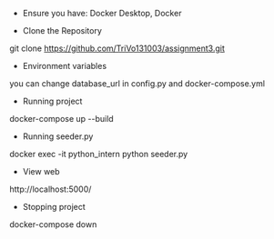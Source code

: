 - Ensure you have: Docker Desktop, Docker

- Clone the Repository

git clone https://github.com/TriVo131003/assignment3.git

- Environment variables

you can change database_url in config.py and docker-compose.yml

- Running project

docker-compose up --build

- Running seeder.py

docker exec -it python_intern python seeder.py

- View web

http://localhost:5000/

- Stopping project

docker-compose down
